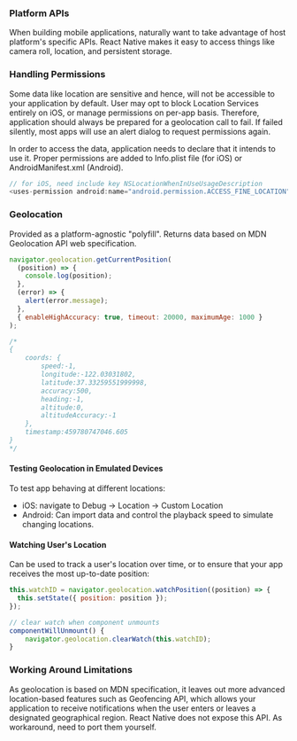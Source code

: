 ### Platform APIs

When building mobile applications, naturally want to take advantage of host platform's specific APIs. React Native makes it easy to access things like camera roll, location, and persistent storage.

### Handling Permissions

Some data like location are sensitive and hence, will not be accessible to your application by default. User may opt to block Location Services entirely on iOS, or manage permissions on per-app basis. Therefore, application should always be prepared for a geolocation call to fail. If failed silently, most apps will use an alert dialog to request permissions again.

In order to access the data, application needs to declare that it intends to use it. Proper permissions are added to Info.plist file (for iOS) or AndroidManifest.xml (Android).

```js
// for iOS, need include key NSLocationWhenInUseUsageDescription
<uses-permission android:name="android.permission.ACCESS_FINE_LOCATION" />
```

### Geolocation

Provided as a platform-agnostic "polyfill". Returns data based on MDN Geolocation API web specification.

```js
navigator.geolocation.getCurrentPosition(
  (position) => {
    console.log(position);
  },
  (error) => {
    alert(error.message);
  },
  { enableHighAccuracy: true, timeout: 20000, maximumAge: 1000 }
);

/* 
{
    coords: {
        speed:-1,
        longitude:-122.03031802,
        latitude:37.33259551999998,
        accuracy:500,
        heading:-1,
        altitude:0,
        altitudeAccuracy:-1
    },
    timestamp:459780747046.605
}
*/
```

#### Testing Geolocation in Emulated Devices

To test app behaving at different locations:

- iOS: navigate to Debug -> Location -> Custom Location
- Android: Can import data and control the playback speed to simulate changing locations.

#### Watching User's Location

Can be used to track a user's location over time, or to ensure that your app receives the most up-to-date position:

```js
this.watchID = navigator.geolocation.watchPosition((position) => {
  this.setState({ position: position });
});

// clear watch when component unmounts
componentWillUnmount() {
    navigator.geolocation.clearWatch(this.watchID);
}
```

### Working Around Limitations

As geolocation is based on MDN specification, it leaves out more advanced location-based features such as Geofencing API, which allows your application to receive notifications when the user enters or leaves a designated geographical region. React Native does not expose this API. As workaround, need to port them yourself.
